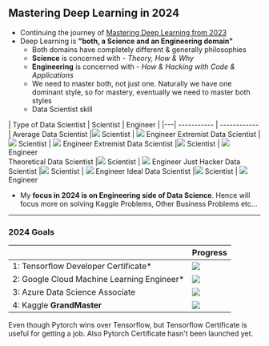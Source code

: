 
## Mastering Deep Learning in 2024
- Continuing the journey of [Mastering Deep Learning from 2023](https://github.com/ajinkyakolhe112/Mastering-Deep-Learning-in-2023)
- Deep Learning is **"both, a Science and an Engineering domain"**
  - Both domains have completely different & generally philosophies
  - **Science** is concerned with       - *Theory, How & Why*
  - **Engineering** is concerned with   - *How & Hacking with Code & Applications*
  - We need to master both, not just one. Naturally we have one dominant style, so for mastery, eventually we need to master both styles
  - Data Scientist skill

| Type of Data Scientist | Scientist   | Engineer       |
    |---| ----------- | ------------ |
  Average Data Scientist        |![](https://geps.dev/progress/50) Scientist    | ![](https://geps.dev/progress/50) Engineer 
  Extremist Data Scientist      |![](https://geps.dev/progress/0) Scientist     | ![](https://geps.dev/progress/100) Engineer
  Extremist Data Scientist      |![](https://geps.dev/progress/100) Scientist   | ![](https://geps.dev/progress/0) Engineer  
  Theoretical Data Scientist    |![](https://geps.dev/progress/80) Scientist    | ![](https://geps.dev/progress/20) Engineer
  Just Hacker Data Scientist    |![](https://geps.dev/progress/20) Scientist    | ![](https://geps.dev/progress/80) Engineer 
  Ideal Data Scientist          |![](https://geps.dev/progress/80) Scientist    | ![](https://geps.dev/progress/80) Engineer 
- My **focus in 2024 is on Engineering side of Data Science**. Hence will focus more on solving Kaggle Problems, Other Business Problems etc...
----
### 2024 Goals
|                            | Progress                           |
| ------------------------------------- | ---------------------------------- |
1: Tensorflow Developer Certificate*        | ![](https://geps.dev/progress/0) |
2: Google Cloud Machine Learning Engineer*  | ![](https://geps.dev/progress/0) | 
3: Azure Data Science Associate             | ![](https://geps.dev/progress/0) | 
4: Kaggle **GrandMaster**                      | ![](https://geps.dev/progress/0) |

Even though Pytorch wins over Tensorflow, but Tensorflow Certificate is useful for getting a job. Also Pytorch Certificate hasn't been launched yet.
